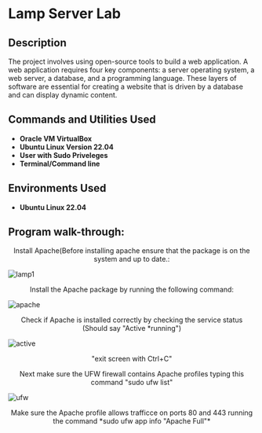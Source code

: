 <h1>Lamp Server Lab</h1>



<h2>Description</h2>
The project involves using open-source tools to build a web application. A web application requires four key components: a server operating system, a web server, a database, and a programming language. These layers of software are essential for creating a website that is driven by a database and can display dynamic content.
<br />


<h2>Commands and Utilities Used</h2>

- <b>Oracle VM VirtualBox</b> 
- <b>Ubuntu Linux Version 22.04</b> 
- <b>User with Sudo Priveleges</b> 
- <b>Terminal/Command line</b>

<h2>Environments Used </h2>

- <b>Ubuntu Linux 22.04</b> 

<h2>Program walk-through:</h2>

<p align="center">
Install Apache(Before installing apache ensure that the package is on the system and up to date.:

 ![lamp1](https://i.imgur.com/uzChvys.png)

 <p align="center">
  Install the Apache package by running the following command:
  
  ![apache](https://i.imgur.com/p5nGrLr.png)
  
  
 <p align="center">
  Check if Apache is installed correctly by checking the service status (Should say "Active *running")
  
  ![active](https://i.imgur.com/9ac7WCF.png)
   
  <p align="center"> "exit screen with Ctrl+C"
  
  <p align="center">
   Next make sure the UFW firewall contains Apache profiles typing this command "sudo ufw list"
   
   ![ufw](https://i.imgur.com/dnifB19.png)
   
   <p align="center">
    Make sure the Apache profile allows trafficce on ports 80 and 443 running the command *sudo ufw app info "Apache Full"*
    
    
   
   
   
   
   
  




<!--
 ```diff
- text in red
+ text in green
! text in orange
# text in gray
@@ text in purple (and bold)@@
```
--!>
